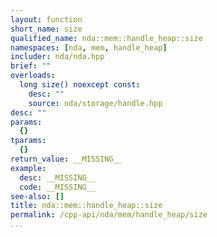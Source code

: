 ```yaml
---
layout: function
short_name: size
qualified_name: nda::mem::handle_heap::size
namespaces: [nda, mem, handle_heap]
includer: nda/nda.hpp
brief: ""
overloads:
  long size() noexcept const:
    desc: ""
    source: nda/storage/handle.hpp
desc: ""
params:
  {}
tparams:
  {}
return_value: __MISSING__
example:
  desc: __MISSING__
  code: __MISSING__
see-also: []
title: nda::mem::handle_heap::size
permalink: /cpp-api/nda/mem/handle_heap/size
...
```


